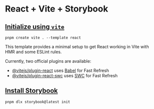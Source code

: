 # React + Vite + Storybook

## [Initialize using `vite`](https://vitejs.dev/guide/#scaffolding-your-first-vite-project)

```
pnpm create vite . --template react
```

This template provides a minimal setup to get React working in Vite with HMR and some ESLint rules.

Currently, two official plugins are available:

- [@vitejs/plugin-react](https://github.com/vitejs/vite-plugin-react/blob/main/packages/plugin-react/README.md) uses [Babel](https://babeljs.io/) for Fast Refresh
- [@vitejs/plugin-react-swc](https://github.com/vitejs/vite-plugin-react-swc) uses [SWC](https://swc.rs/) for Fast Refresh

## [Install Storybook](https://storybook.js.org/docs/react/get-started/install)

```
pnpm dlx storybook@latest init
```
